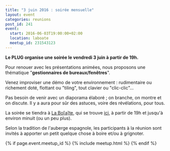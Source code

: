 ```yaml
---
title: "3 juin 2016 : soirée mensuelle"
layout: event
categories: reunions
post_id: 241
event:
  start: 2016-06-03T19:00:00+02:00
  location: laboate
  meetup_id: 231543123
---
```


**Le PLUG organise une soirée le vendredi 3 juin à partir de 19h.**

Pour renouer avec les présentations animées, nous proposons une thématique "**gestionnaires de bureaux/fenêtres**".

Venez improviser une démo de votre environnement : rudimentaire ou richement doté, flottant ou "tiling", tout clavier ou "clic-clic"…

Pas besoin de venir avec un diaporama élaboré ; on branche, on montre et on discute. Il y a aura pour sûr des astuces, voire des révélations, pour tous.

La soirée se tiendra à [La Bo\[a\]te](http://laboate.com/), qui se trouve [ici](https://www.openstreetmap.org/?mlat=43.29207&mlon=5.37297#map=19/43.29207/5.37297), à partir de 19h et jusqu'à environ minuit (ou un peu plus).

Selon la tradition de l'auberge espagnole, les participants à la réunion sont invités à apporter un petit quelque chose à boire et/ou à grignoter.

{% if page.event.meetup_id %}
  {% include meetup.html %}
{% endif %}
